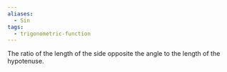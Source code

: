 ```yaml
---
aliases:
  - Sin
tags:
  - trigonometric-function
---
```

The ratio of the length of the side opposite the angle to the length of the hypotenuse.